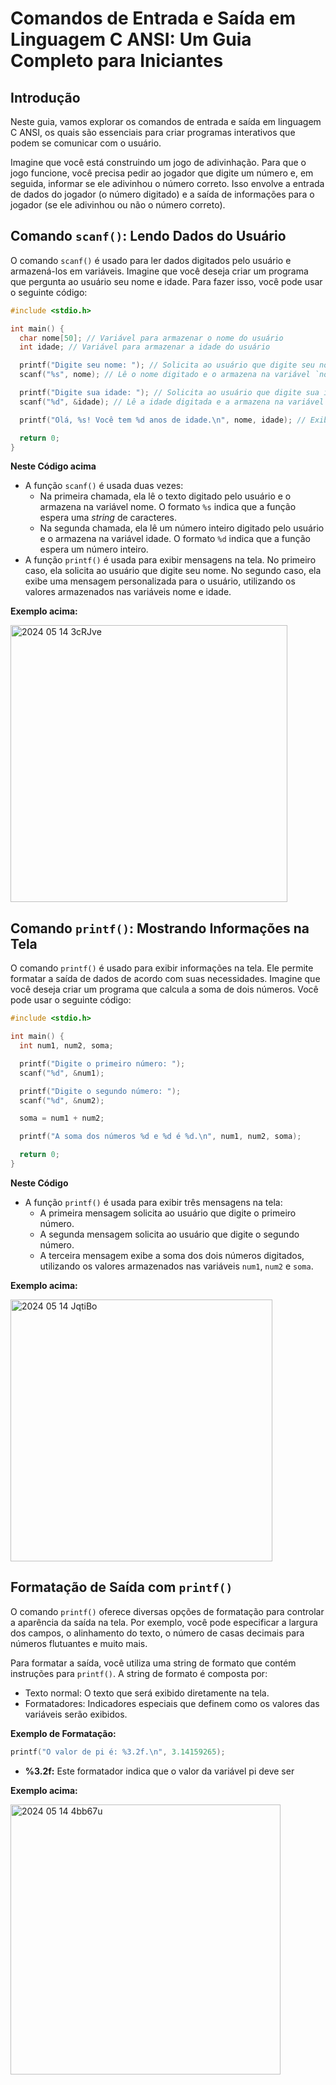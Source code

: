 # Comandos de Entrada e Saída em Linguagem C ANSI: Um Guia Completo para Iniciantes

## Introdução

Neste guia, vamos explorar os comandos de entrada e saída em linguagem C ANSI, os quais são essenciais para criar programas interativos que podem se comunicar com o usuário.

Imagine que você está construindo um jogo de adivinhação. Para que o jogo funcione, você precisa pedir ao jogador que digite um número e, em seguida, informar se ele adivinhou o número correto. Isso envolve a entrada de dados do jogador (o número digitado) e a saída de informações para o jogador (se ele adivinhou ou não o número correto).

## Comando `scanf()`: Lendo Dados do Usuário

O comando `scanf()` é usado para ler dados digitados pelo usuário e armazená-los em variáveis. Imagine que você deseja criar um programa que pergunta ao usuário seu nome e idade. Para fazer isso, você pode usar o seguinte código:

```c
#include <stdio.h>

int main() {
  char nome[50]; // Variável para armazenar o nome do usuário
  int idade; // Variável para armazenar a idade do usuário

  printf("Digite seu nome: "); // Solicita ao usuário que digite seu nome
  scanf("%s", nome); // Lê o nome digitado e o armazena na variável `nome`

  printf("Digite sua idade: "); // Solicita ao usuário que digite sua idade
  scanf("%d", &idade); // Lê a idade digitada e a armazena na variável `idade`

  printf("Olá, %s! Você tem %d anos de idade.\n", nome, idade); // Exibe uma mensagem personalizada para o usuário

  return 0;
}
``` 
**Neste Código acima**

- A função `scanf()` é usada duas vezes:
  - Na primeira chamada, ela lê o texto digitado pelo usuário e o armazena na variável nome. O formato `%s` indica que a função espera uma *string* de caracteres.
  - Na segunda chamada, ela lê um número inteiro digitado pelo usuário e o armazena na variável idade. O formato `%d` indica que a função espera um número inteiro.
- A função `printf()` é usada para exibir mensagens na tela. No primeiro caso, ela solicita ao usuário que digite seu nome. No segundo caso, ela exibe uma mensagem personalizada para o usuário, utilizando os valores armazenados nas variáveis nome e idade.

**Exemplo acima:**

<img width="443" alt="2024 05 14 3cRJve" src="https://github.com/pbrmarcos/PAC202411/assets/168874730/43ca4c9e-5ba4-4e20-a7c5-ae14cf88dd27">


## Comando `printf()`: Mostrando Informações na Tela

O comando `printf()` é usado para exibir informações na tela. Ele permite formatar a saída de dados de acordo com suas necessidades. Imagine que você deseja criar um programa que calcula a soma de dois números. Você pode usar o seguinte código:

```c
#include <stdio.h>

int main() {
  int num1, num2, soma;

  printf("Digite o primeiro número: ");
  scanf("%d", &num1);

  printf("Digite o segundo número: ");
  scanf("%d", &num2);

  soma = num1 + num2;

  printf("A soma dos números %d e %d é %d.\n", num1, num2, soma);

  return 0;
}
```
**Neste Código**

- A função `printf()` é usada para exibir três mensagens na tela:
  - A primeira mensagem solicita ao usuário que digite o primeiro número.
  - A segunda mensagem solicita ao usuário que digite o segundo número.
  - A terceira mensagem exibe a soma dos dois números digitados, utilizando os valores armazenados nas variáveis `num1`, `num2` e `soma`.

**Exemplo acima:**

<img width="419" alt="2024 05 14 JqtiBo" src="https://github.com/pbrmarcos/PAC202411/assets/168874730/aa0fe308-e7e8-4e27-aa91-9107c8f07553">


## Formatação de Saída com `printf()`

O comando `printf()` oferece diversas opções de formatação para controlar a aparência da saída na tela. Por exemplo, você pode especificar a largura dos campos, o alinhamento do texto, o número de casas decimais para números flutuantes e muito mais.

Para formatar a saída, você utiliza uma string de formato que contém instruções para `printf()`. A string de formato é composta por:

- Texto normal: O texto que será exibido diretamente na tela.
- Formatadores: Indicadores especiais que definem como os valores das variáveis serão exibidos.

**Exemplo de Formatação:**

```c
printf("O valor de pi é: %3.2f.\n", 3.14159265);
```

-  **%3.2f:** Este formatador indica que o valor da variável pi deve ser

**Exemplo acima:**

<img width="432" alt="2024 05 14 4bb67u" src="https://github.com/pbrmarcos/PAC202411/assets/168874730/7e5a330b-fa8a-4a97-aef6-09593f30f45c">

